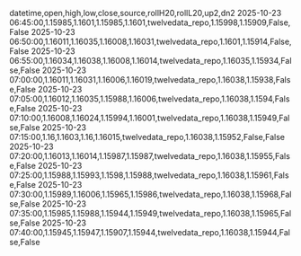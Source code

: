 datetime,open,high,low,close,source,rollH20,rollL20,up2,dn2
2025-10-23 06:45:00,1.15985,1.1601,1.15985,1.1601,twelvedata_repo,1.15998,1.15909,False,False
2025-10-23 06:50:00,1.16011,1.16035,1.16008,1.16031,twelvedata_repo,1.1601,1.15914,False,False
2025-10-23 06:55:00,1.16034,1.16038,1.16008,1.16014,twelvedata_repo,1.16035,1.15934,False,False
2025-10-23 07:00:00,1.16011,1.16031,1.16006,1.16019,twelvedata_repo,1.16038,1.15938,False,False
2025-10-23 07:05:00,1.16012,1.16035,1.15988,1.16006,twelvedata_repo,1.16038,1.1594,False,False
2025-10-23 07:10:00,1.16008,1.16024,1.15994,1.16001,twelvedata_repo,1.16038,1.15949,False,False
2025-10-23 07:15:00,1.16,1.1603,1.16,1.16015,twelvedata_repo,1.16038,1.15952,False,False
2025-10-23 07:20:00,1.16013,1.16014,1.15987,1.15987,twelvedata_repo,1.16038,1.15955,False,False
2025-10-23 07:25:00,1.15988,1.15993,1.1598,1.15988,twelvedata_repo,1.16038,1.15961,False,False
2025-10-23 07:30:00,1.15989,1.16006,1.15965,1.15986,twelvedata_repo,1.16038,1.15968,False,False
2025-10-23 07:35:00,1.15985,1.15988,1.15944,1.15949,twelvedata_repo,1.16038,1.15965,False,False
2025-10-23 07:40:00,1.15945,1.15947,1.15907,1.15944,twelvedata_repo,1.16038,1.15944,False,False
